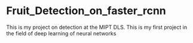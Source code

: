 # Fruit_Detection_on_faster_rcnn
This is my project on detection at the MIPT DLS. This is my first project in the field of deep learning of neural networks
